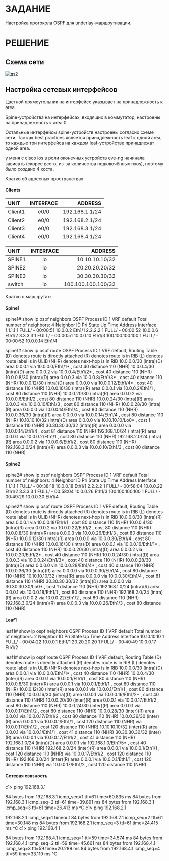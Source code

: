 # ЗАДАНИЕ
Настройка протокола OSPF для underlay-маршрутизации.
# РЕШЕНИЕ

## Схема сети

![дз2](https://user-images.githubusercontent.com/55625869/138177093-5081662d-8a42-45e2-8928-ff3f3e1b8148.PNG)


## Настройка сетевых интерфейсов

Цветной прямоугольник на интерфейсе указывает на принадлежность к area.

Spine-устройства на интерфейсах, входящих в коммутатор, настроены на принадлежность к area 0.

Остальные интерфейсы spine-устройств настроены согласно схеме сети.
Так как best practices является принадлежность leaf к одной area, то каждые три интерфейса на каждом leaf-устройстве принадлежат одной area.

у меня с cisco ios в роли оконечных устройств eve-ng начинала зависать (скорее всего, из-за количества подключённых nxos), поэтому было создано 4 хоста.

Кратко об адресных пространствах

#### Clients

|    UNIT        |   INTERFACE       |     ADDRESS     |
| :------------- |:-----------------:| ---------------:|
|    Client1     |      e0/0         | 192.168.1.1/24  |
|    Client2     |      e0/0         | 192.168.2.1/24  |
|    Client3     |      e0/0         | 192.168.3.1/24  |
|    Client4     |      e0/0         | 192.168.4.1/24  |


|    UNIT        |   INTERFACE     |       ADDRESS      |
| :------------  |:---------------:| ------------------:|
|    SPINE1      |      lo         |    10.10.10.10/32  |
|    SPINE2      |      lo         |    20.20.20.20/32  |
|    SPINE3      |      lo         |    30.30.30.30/32  |
|    switch      |      lo         | 100.100.100.100/32 |

Кратко о маршрутах:

#### Spine1

spine1# show ip ospf neighbors
 OSPF Process ID 1 VRF default
 Total number of neighbors: 4
 Neighbor ID     Pri State            Up Time  Address         Interface
 1.1.1.1           1 FULL/ -          00:00:51 10.0.0.2        Eth1/1
 2.2.2.2           1 FULL/ -          00:00:52 10.0.0.6        Eth1/2
 3.3.3.3           1 FULL/ -          00:00:51 10.0.0.10       Eth1/3
 100.100.100.100   1 FULL/ -          00:00:52 10.0.0.14       Eth1/4

spine1# show ip ospf route
 OSPF Process ID 1 VRF default, Routing Table
  (D) denotes route is directly attached      (R) denotes route is in RIB
  (L) denotes route label is in ULIB          (NHR) denotes next-hop is in RIB
10.0.0.0/30 (intra)(D) area 0.0.0.1
     via 10.0.0.0/Eth1/1*  , cost 40 distance 110 (NHR)
10.0.0.4/30 (intra)(D) area 0.0.0.2
     via 10.0.0.4/Eth1/2*  , cost 40 distance 110 (NHR)
10.0.0.8/30 (intra)(D) area 0.0.0.3
     via 10.0.0.8/Eth1/3*  , cost 40 distance 110 (NHR)
10.0.0.12/30 (intra)(D) area 0.0.0.0
     via 10.0.0.12/Eth1/4*  , cost 40 distance 110 (NHR)
10.0.0.16/30 (intra)(R) area 0.0.0.1
     via 10.0.0.2/Eth1/1  , cost 80 distance 110 (NHR)
10.0.0.20/30 (intra)(R) area 0.0.0.2
     via 10.0.0.6/Eth1/2  , cost 80 distance 110 (NHR)
10.0.0.24/30 (intra)(R) area 0.0.0.3
     via 10.0.0.10/Eth1/3  , cost 80 distance 110 (NHR)
10.0.0.28/30 (intra)(R) area 0.0.0.0
     via 10.0.0.14/Eth1/4  , cost 80 distance 110 (NHR)
10.0.0.36/30 (intra)(R) area 0.0.0.0
     via 10.0.0.14/Eth1/4  , cost 80 distance 110 (NHR)
10.10.10.10/32 (intra)(D) area 0.0.0.0
     via 10.10.10.10/Lo0*  , cost 1 distance 110 (NHR)
30.30.30.30/32 (intra)(R) area 0.0.0.0
     via 10.0.0.14/Eth1/4  , cost 81 distance 110 (NHR)
192.168.1.0/24 (intra)(R) area 0.0.0.1
     via 10.0.0.2/Eth1/1  , cost 80 distance 110 (NHR)
192.168.2.0/24 (intra)(R) area 0.0.0.2
     via 10.0.0.6/Eth1/2  , cost 80 distance 110 (NHR)
192.168.3.0/24 (intra)(R) area 0.0.0.3
     via 10.0.0.10/Eth1/3  , cost 80 distance 110 (NHR)

#### Spine2

spine2# show ip ospf neighbors
 OSPF Process ID 1 VRF default
 Total number of neighbors: 4
 Neighbor ID     Pri State            Up Time  Address         Interface
 1.1.1.1           1 FULL/ -          00:38:18 10.0.0.18       Eth1/1
 2.2.2.2           1 FULL/ -          00:58:04 10.0.0.22       Eth1/2
 3.3.3.3           1 FULL/ -          00:58:04 10.0.0.26       Eth1/3
 100.100.100.100   1 FULL/ -          00:49:29 10.0.0.30       Eth1/4

spine2# show ip ospf route
 OSPF Process ID 1 VRF default, Routing Table
  (D) denotes route is directly attached      (R) denotes route is in RIB
  (L) denotes route label is in ULIB          (NHR) denotes next-hop is in RIB
10.0.0.0/30 (intra)(R) area 0.0.0.1
     via 10.0.0.18/Eth1/1  , cost 80 distance 110 (NHR)
10.0.0.4/30 (intra)(R) area 0.0.0.2
     via 10.0.0.22/Eth1/2  , cost 80 distance 110 (NHR)
10.0.0.8/30 (intra)(R) area 0.0.0.3
     via 10.0.0.26/Eth1/3  , cost 80 distance 110 (NHR)
10.0.0.12/30 (intra)(R) area 0.0.0.0
     via 10.0.0.30/Eth1/4  , cost 80 distance 110 (NHR)
10.0.0.16/30 (intra)(D) area 0.0.0.1
     via 10.0.0.16/Eth1/1*  , cost 40 distance 110 (NHR)
10.0.0.20/30 (intra)(D) area 0.0.0.2
     via 10.0.0.20/Eth1/2*  , cost 40 distance 110 (NHR)
10.0.0.24/30 (intra)(D) area 0.0.0.3
     via 10.0.0.24/Eth1/3*  , cost 40 distance 110 (NHR)
10.0.0.28/30 (intra)(D) area 0.0.0.0
     via 10.0.0.28/Eth1/4*  , cost 40 distance 110 (NHR)
10.0.0.36/30 (intra)(R) area 0.0.0.0
     via 10.0.0.30/Eth1/4  , cost 80 distance 110 (NHR)
10.10.10.10/32 (intra)(R) area 0.0.0.0
     via 10.0.0.30/Eth1/4  , cost 81 distance 110 (NHR)
30.30.30.30/32 (intra)(D) area 0.0.0.0
     via 30.30.30.30/Lo0*  , cost 1 distance 110 (NHR)
192.168.1.0/24 (intra)(R) area 0.0.0.1
     via 10.0.0.18/Eth1/1  , cost 80 distance 110 (NHR)
192.168.2.0/24 (intra)(R) area 0.0.0.2
     via 10.0.0.22/Eth1/2  , cost 80 distance 110 (NHR)
192.168.3.0/24 (intra)(R) area 0.0.0.3
     via 10.0.0.26/Eth1/3  , cost 80 distance 110 (NHR)

#### Leaf1

leaf1# show ip ospf neighbors
 OSPF Process ID 1 VRF default
 Total number of neighbors: 2
 Neighbor ID     Pri State            Up Time  Address         Interface
 10.10.10.10       1 FULL/ -          00:04:22 10.0.0.1        Eth1/1
 20.20.20.20       1 FULL/ -          00:40:49 10.0.0.17       Eth1/2

leaf1# show ip ospf route
 OSPF Process ID 1 VRF default, Routing Table
  (D) denotes route is directly attached      (R) denotes route is in RIB
  (L) denotes route label is in ULIB          (NHR) denotes next-hop is in RIB
10.0.0.0/30 (intra)(D) area 0.0.0.1
     via 10.0.0.0/Eth1/1*  , cost 40 distance 110 (NHR)
10.0.0.4/30 (inter)(R) area 0.0.0.1
     via 10.0.0.1/Eth1/1  , cost 80 distance 110 (NHR)
10.0.0.8/30 (inter)(R) area 0.0.0.1
     via 10.0.0.1/Eth1/1  , cost 80 distance 110 (NHR)
10.0.0.12/30 (inter)(R) area 0.0.0.1
     via 10.0.0.1/Eth1/1  , cost 80 distance 110 (NHR)
10.0.0.16/30 (intra)(D) area 0.0.0.1
     via 10.0.0.16/Eth1/2*  , cost 40 distance 110 (NHR)
10.0.0.20/30 (inter)(R) area 0.0.0.1
     via 10.0.0.17/Eth1/2  , cost 80 distance 110 (NHR)
10.0.0.24/30 (inter)(R) area 0.0.0.1
     via 10.0.0.17/Eth1/2  , cost 80 distance 110 (NHR)
10.0.0.28/30 (inter)(R) area 0.0.0.1
     via 10.0.0.17/Eth1/2  , cost 80 distance 110 (NHR)
10.0.0.36/30 (inter)(R) area 0.0.0.1
     via 10.0.0.1/Eth1/1  , cost 120 distance 110 (NHR)
     via 10.0.0.17/Eth1/2  , cost 120 distance 110 (NHR)
10.10.10.10/32 (inter)(R) area 0.0.0.1
     via 10.0.0.1/Eth1/1  , cost 41 distance 110 (NHR)
30.30.30.30/32 (inter)(R) area 0.0.0.1
     via 10.0.0.17/Eth1/2  , cost 41 distance 110 (NHR)
192.168.1.0/24 (intra)(D) area 0.0.0.1
     via 192.168.1.0/Eth1/5*  , cost 40 distance 110 (NHR)
192.168.2.0/24 (inter)(R) area 0.0.0.1
     via 10.0.0.1/Eth1/1  , cost 120 distance 110 (NHR)
     via 10.0.0.17/Eth1/2  , cost 120 distance 110 (NHR)
192.168.3.0/24 (inter)(R) area 0.0.0.1
     via 10.0.0.1/Eth1/1  , cost 120 distance 110 (NHR)
     via 10.0.0.17/Eth1/2  , cost 120 distance 110 (NHR)

#### Сетевая связность

c1> ping 192.168.3.1

84 bytes from 192.168.3.1 icmp_seq=1 ttl=61 time=60.835 ms
84 bytes from 192.168.3.1 icmp_seq=2 ttl=61 time=39.891 ms
84 bytes from 192.168.3.1 icmp_seq=3 ttl=61 time=26.413 ms
^C
c1> ping 192.168.2.1

192.168.2.1 icmp_seq=1 timeout
84 bytes from 192.168.2.1 icmp_seq=2 ttl=61 time=30.148 ms
84 bytes from 192.168.2.1 icmp_seq=3 ttl=61 time=24.415 ms
^C
c1> ping 192.168.4.1

84 bytes from 192.168.4.1 icmp_seq=1 ttl=59 time=34.574 ms
84 bytes from 192.168.4.1 icmp_seq=2 ttl=59 time=45.661 ms
84 bytes from 192.168.4.1 icmp_seq=3 ttl=59 time=20.289 ms
84 bytes from 192.168.4.1 icmp_seq=4 ttl=59 time=33.119 ms
^C

